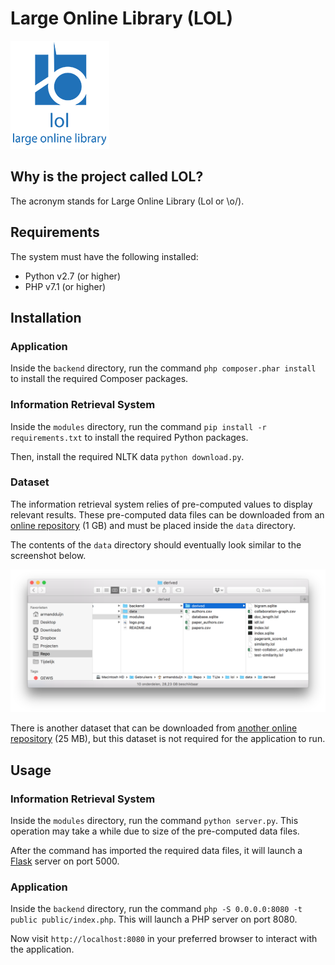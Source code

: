 # Large Online Library (LOL)

![Logo](logo.png)

## Why is the project called LOL?

The acronym stands for Large Online Library (Lol or \o/).

## Requirements

The system must have the following installed:

- Python v2.7 (or higher)
- PHP v7.1 (or higher)

## Installation

### Application

Inside the `backend` directory, run the command `php composer.phar install` to install the required Composer packages.

### Information Retrieval System

Inside the `modules` directory, run the command `pip install -r requirements.txt` to install the required Python packages.

Then, install the required NLTK data `python download.py`.  

### Dataset

The information retrieval system relies of pre-computed values to display relevant results. These pre-computed data files can be downloaded from an [online repository](https://www.dropbox.com/s/7xw14441ne74jb8/data.zip?dl=1) (1 GB) and must be placed inside the `data` directory.

The contents of the `data` directory should eventually look similar to the screenshot below.

![data](screenshot-data.png)

There is another dataset that can be downloaded from [another online repository](https://www.dropbox.com/s/x4lz7pcuy9ofswu/data_java.zip?dl=1) (25 MB), but this dataset is not required for the application to run.

## Usage

### Information Retrieval System

Inside the `modules` directory, run the command `python server.py`. This operation may take a while due to size of the pre-computed data files. 

After the command has imported the required data files, it will launch a [Flask](http://flask.pocoo.org) server on port 5000.

### Application

Inside the `backend` directory, run the command `php -S 0.0.0.0:8080 -t public public/index.php`. This will launch a PHP server on port 8080.

Now visit `http://localhost:8080` in your preferred browser to interact with the application.




